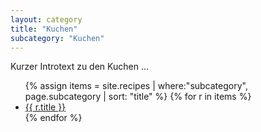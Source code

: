 ```yaml
---
layout: category
title: "Kuchen"
subcategory: "Kuchen"
---
```


<p>Kurzer Introtext zu den Kuchen …</p>

<ul>
{% assign items = site.recipes | where:"subcategory", page.subcategory | sort: "title" %}
{% for r in items %}
  <li><a href="{{ r.url | relative_url }}">{{ r.title }}</a></li>
{% endfor %}
</ul>

